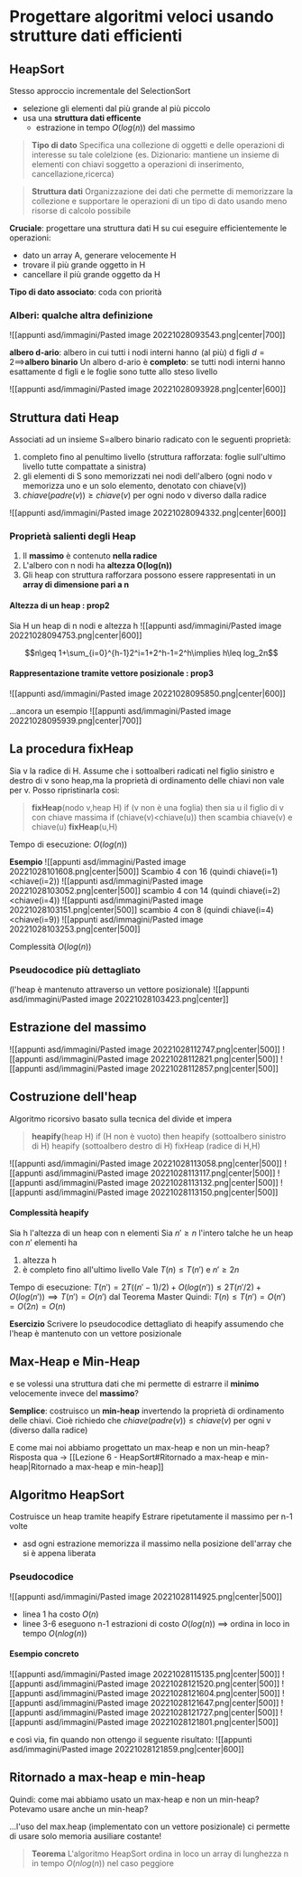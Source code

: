 # Progettare algoritmi veloci usando strutture dati efficienti

## HeapSort
Stesso approccio incrementale del SelectionSort
- selezione gli elementi dal più grande al più piccolo
- usa una **struttura dati efficente**
	- estrazione in tempo $O(log(n))$ del massimo

>**Tipo di dato** Specifica una collezione di oggetti e delle operazioni di interesse su tale colelzione (es. Dizionario: mantiene un insieme di elementi con chiavi soggetto a operazioni di inserimento, cancellazione,ricerca)

>**Struttura dati** Organizzazione dei dati che permette di memorizzare la collezione e supportare le operazioni di un tipo di dato usando meno risorse di calcolo possibile

**Cruciale**: progettare una struttura dati H su cui eseguire efficientemente le operazioni:
- dato un array A, generare velocemente H
- trovare il più grande oggetto in H
- cancellare il più grande oggetto da H

**Tipo di dato associato**: coda con priorità

### Alberi: qualche altra definizione

![[appunti asd/immagini/Pasted image 20221028093543.png|center|700]]

**albero d-ario**: albero in cui tutti i nodi interni hanno (al più) d figli
$d=2\implies$**albero binario**
Un albero d-ario è **completo**: se tutti nodi interni hanno esattamente d figli e le foglie sono tutte allo steso livello

![[appunti asd/immagini/Pasted image 20221028093928.png|center|600]]


## Struttura dati Heap
Associati ad un insieme S=albero binario radicato con le seguenti proprietà:
1. completo fino al penultimo livello (struttura rafforzata: foglie sull'ultimo livello tutte compattate a sinistra)
2. gli elementi di S sono memorizzati nei nodi dell'albero (ogni nodo v memorizza uno e un solo elemento, denotato con chiave(v))
3. $chiave(padre(v))\geq chiave(v)$ per ogni nodo v diverso dalla radice


![[appunti asd/immagini/Pasted image 20221028094332.png|center|600]]

### Proprietà salienti degli Heap
1. Il **massimo** è contenuto **nella radice**
2. L'albero con n nodi ha **altezza O(log(n))**
3. Gli heap con struttura rafforzara possono essere rappresentati in un **array di dimensione pari a n**
#### Altezza di un heap : prop2
Sia H un heap di n nodi e altezza h
![[appunti asd/immagini/Pasted image 20221028094753.png|center|600]]

$$n\geq 1+\sum_{i=0}^{h-1}2^i=1+2^h-1=2^h\implies h\leq log_2n$$
#### Rappresentazione tramite vettore posizionale : prop3

![[appunti asd/immagini/Pasted image 20221028095850.png|center|600]]

...ancora un esempio
![[appunti asd/immagini/Pasted image 20221028095939.png|center|700]]

## La procedura fixHeap

Sia v la radice di H. Assume che i sottoalberi radicati nel figlio sinistro e destro di v sono heap,ma la proprietà di ordinamento delle chiavi non vale per v. Posso ripristinarla così:

> **fixHeap**(nodo v,heap H)
> if (v non è una foglia) then
> 	sia u il figlio di v con chiave massima
> 	if (chiave(v)$\lt$chiave(u)) then
> 		scambia chiave(v) e chiave(u)
> 		**fixHeap**(u,H)

Tempo di esecuzione: $O(log(n))$

**Esempio**
![[appunti asd/immagini/Pasted image 20221028101608.png|center|500]]
Scambio 4 con 16 (quindi chiave(i=1)<chiave(i=2))
![[appunti asd/immagini/Pasted image 20221028103052.png|center|500]]
scambio 4 con 14 (quindi chiave(i=2)<chiave(i=4))
![[appunti asd/immagini/Pasted image 20221028103151.png|center|500]]
scambio 4 con 8 (quindi chiave(i=4)<chiave(i=9))
![[appunti asd/immagini/Pasted image 20221028103253.png|center|500]]

Complessità $O(log(n))$
### Pseudocodice più dettagliato
(l'heap è mantenuto attraverso un vettore posizionale)
![[appunti asd/immagini/Pasted image 20221028103423.png|center]]

## Estrazione del massimo

![[appunti asd/immagini/Pasted image 20221028112747.png|center|500]]
![[appunti asd/immagini/Pasted image 20221028112821.png|center|500]]
![[appunti asd/immagini/Pasted image 20221028112857.png|center|500]]

## Costruzione dell'heap

Algoritmo ricorsivo basato sulla tecnica del divide et impera
>**heapify**(heap H)
>if (H non è vuoto) then
>	heapify (sottoalbero sinistro di H)
>	heapify (sottoalbero destro di H)
>	fixHeap (radice di H,H)

![[appunti asd/immagini/Pasted image 20221028113058.png|center|500]]
![[appunti asd/immagini/Pasted image 20221028113117.png|center|500]]
![[appunti asd/immagini/Pasted image 20221028113132.png|center|500]]
![[appunti asd/immagini/Pasted image 20221028113150.png|center|500]]

#### Complessità heapify

Sia h l'altezza di un heap con n elementi
Sia $n'\geq n$ l'intero talche he un heap con $n'$ elementi ha
1. altezza h
2. è completo fino all'ultimo livello
Vale $T(n)\leq T(n')$ e $n'\geq 2n$

Tempo di esecuzione: $T(n')=2T((n'-1)/2)+O(log(n'))\leq 2T(n'/2)+O(log(n'))\implies T(n')=O(n')$ dal Teorema Master
Quindi: $T(n)\leq T(n')=O(n')=O(2n)=O(n)$

**Esercizio**
Scrivere lo pseudocodice dettagliato di heapify assumendo che l'heap è mantenuto con un vettore posizionale

## Max-Heap e Min-Heap

e se volessi una struttura dati che mi permette di estrarre il **minimo** velocemente invece del **massimo**?

**Semplice**: costruisco un **min-heap** invertendo la proprietà di ordinamento delle chiavi. Cioè richiedo che $chiave(padre(v))\leq chiave(v)$ per ogni v (diverso dalla radice)

E come mai noi abbiamo progettato un max-heap e non un min-heap?
Risposta qua $\to$ [[Lezione 6 - HeapSort#Ritornado a max-heap e min-heap|Ritornado a max-heap e min-heap]]

## Algoritmo HeapSort

Costruisce un heap tramite heapify
Estrare ripetutamente il massimo per n-1 volte
- asd ogni estrazione memorizza il massimo nella posizione dell'array che si è appena liberata

### Pseudocodice
![[appunti asd/immagini/Pasted image 20221028114925.png|center|500]]

- linea 1 ha costo $O(n)$
- linee 3-6 eseguono n-1 estrazioni di costo $O(log(n))$
$\implies$ ordina in loco in tempo $O(nlog(n))$

#### Esempio concreto

![[appunti asd/immagini/Pasted image 20221028115135.png|center|500]]
![[appunti asd/immagini/Pasted image 20221028121520.png|center|500]]
![[appunti asd/immagini/Pasted image 20221028121604.png|center|500]]
![[appunti asd/immagini/Pasted image 20221028121647.png|center|500]]
![[appunti asd/immagini/Pasted image 20221028121727.png|center|500]]
![[appunti asd/immagini/Pasted image 20221028121801.png|center|500]]

e così via, fin quando non ottengo il seguente risultato:
![[appunti asd/immagini/Pasted image 20221028121859.png|center|600]]

## Ritornado a max-heap e min-heap

Quindi: come mai abbiamo usato un max-heap e non un min-heap? Potevamo usare anche un min-heap?

...l'uso del max.heap (implementato con un vettore posizionale) ci permette di usare solo memoria ausiliare costante!

>**Teorema**
>L'algoritmo HeapSort ordina in loco un array di lunghezza n in tempo $O(n log(n))$ nel caso peggiore

